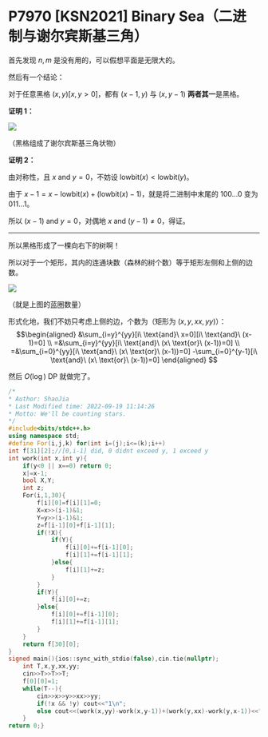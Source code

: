 # P7970 [KSN2021] Binary Sea（二进制与谢尔宾斯基三角）

首先发现 $n,m$ 是没有用的，可以假想平面是无限大的。

然后有一个结论：

对于任意黑格 $(x,y)[x,y>0]$，都有 $(x-1,y)$ 与 $(x,y-1)$ **两者其一**是黑格。

**证明 1：**

![](https://cdn.luogu.com.cn/upload/image_hosting/rsevgvwz.png)

（黑格组成了谢尔宾斯基三角状物）

**证明 2：**

由对称性，且 $x\ \text{and}\ y=0$，不妨设 $\text{lowbit}(x)<\text{lowbit}(y)$。

由于 $x-1=x-\text{lowbit}(x)+(\text{lowbit}(x)-1)$，就是将二进制中末尾的 $100\dots0$ 变为 $011\dots1$。

所以 $(x-1)\ \text{and}\ y=0$，对偶地 $x\ \text{and}\ (y-1)\ne 0$，得证。

* * *

所以黑格形成了一棵向右下的树啊！

所以对于一个矩形，其内的连通块数（森林的树个数）等于矩形左侧和上侧的边数。

![](https://cdn.luogu.com.cn/upload/image_hosting/sztv6p7f.png)

（就是上图的蓝圈数量）

形式化地，我们不妨只考虑上侧的边，个数为（矩形为 $(x,y,xx,yy)$）：
$$\begin{aligned}
&\sum_{i=y}^{yy}[i\ \text{and}\ x=0][i\ \text{and}\ (x-1)=0]
\\
=&\sum_{i=y}^{yy}[i\ \text{and}\ (x\ \text{or}\ (x-1))=0]
\\
=&\sum_{i=0}^{yy}[i\ \text{and}\ (x\ \text{or}\ (x-1))=0]
-\sum_{i=0}^{y-1}[i\ \text{and}\ (x\ \text{or}\ (x-1))=0]
\end{aligned}
$$

然后 $O(\log)$ DP 就做完了。

```cpp
/*
* Author: ShaoJia
* Last Modified time: 2022-09-19 11:14:26
* Motto: We'll be counting stars.
*/
#include<bits/stdc++.h>
using namespace std;
#define For(i,j,k) for(int i=(j);i<=(k);i++)
int f[31][2];//[0,i-1] did, 0 didnt exceed y, 1 exceed y
int work(int x,int y){
	if(y<0 || x==0) return 0;
	x|=x-1;
	bool X,Y;
	int z;
	For(i,1,30){
		f[i][0]=f[i][1]=0;
		X=x>>(i-1)&1;
		Y=y>>(i-1)&1;
		z=f[i-1][0]+f[i-1][1];
		if(!X){
			if(Y){
				f[i][0]+=f[i-1][0];
				f[i][1]+=f[i-1][1];
			}else{
				f[i][1]+=z;
			}
		}
		if(Y){
			f[i][0]+=z;
		}else{
			f[i][0]+=f[i-1][0];
			f[i][1]+=f[i-1][1];
		}
	}
	return f[30][0];
}
signed main(){ios::sync_with_stdio(false),cin.tie(nullptr);
	int T,x,y,xx,yy;
	cin>>T>>T>>T;
	f[0][0]=1;
	while(T--){
		cin>>x>>y>>xx>>yy;
		if(!x && !y) cout<<"1\n";
		else cout<<(work(x,yy)-work(x,y-1))+(work(y,xx)-work(y,x-1))<<"\n";
	}
return 0;}
```